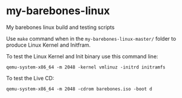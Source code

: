 # my-barebones-linux
My barebones linux build and testing scripts

Use `make` command when in the `my-barebones-linux-master/` folder to produce Linux Kernel and Initfram.

To test the Linux Kernel and Init binary use this command line:
```
qemu-system-x86_64 -m 2048 -kernel vmlinuz -initrd initramfs
```
To test the Live CD:
```
qemu-system-x86_64 -m 2048 -cdrom barebones.iso -boot d
```
